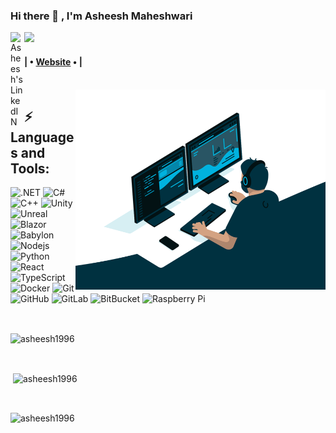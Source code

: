 ### Hi there 👋 , I'm Asheesh Maheshwari

<a href="https://www.linkedin.com/in/asheesh-maheshwari/">
  <img align="left" alt="Asheesh's LinkedIN" width="22px" src="https://raw.githubusercontent.com/peterthehan/peterthehan/master/assets/linkedin.svg" />
</a>

![](https://visitor-badge.laobi.icu/badge?page_id=asheesh1996.asheesh1996)

<h4> | • <a href="https://asheesh1996.github.io/Portfolio/">Website</a> • |</h4>

<br />

<img align="right" alt="GIF" src="https://github.com/asheesh1996/asheesh1996/blob/main/code.gif?raw=true" width="400" height="320" />

## ⚡ Languages and Tools:

![.NET](https://img.shields.io/badge/-.NET-black?style=flat-square&logo=dotNET)
![C#](https://img.shields.io/badge/-C%20Sharp-black?style=flat-square&logo=csharp)
![C++](https://img.shields.io/badge/-C++-00599C?style=flat-square&logo=c)
![Unity](https://img.shields.io/badge/-%20unity%20-black?style=flat-square&logo=unity)
![Unreal](https://img.shields.io/badge/-%20Unreal%20-black?style=flat-square&logo=unreal%20engine)
![Blazor](https://img.shields.io/badge/-Blazor-black?style=flat-square&logo=%20Blazor%20Webassembly)
![Babylon](https://img.shields.io/badge/-%20Babylon%20-black?style=flat-square&logo=%20threejs)
![Nodejs](https://img.shields.io/badge/-Nodejs-black?style=flat-square&logo=Node.js)
![Python](https://img.shields.io/badge/-Python-black?style=flat-square&logo=Python)
![React](https://img.shields.io/badge/-React-black?style=flat-square&logo=react)
![TypeScript](https://img.shields.io/badge/-TypeScript-007ACC?style=flat-square&logo=typescript)
![Docker](https://img.shields.io/badge/-Docker-black?style=flat-square&logo=docker)
![Git](https://img.shields.io/badge/-Git-black?style=flat-square&logo=git)
![GitHub](https://img.shields.io/badge/-GitHub-181717?style=flat-square&logo=github)
![GitLab](https://img.shields.io/badge/-GitLab-FCA121?style=flat-square&logo=gitlab)
![BitBucket](https://img.shields.io/badge/-BitBucket-darkblue?style=flat-square&logo=bitbucket)
![Raspberry Pi](https://img.shields.io/badge/-Raspberry%20Pi-C51A4A?style=flat-square&logo=Raspberry-Pi)



<br />


<p><img align="center"
    src="https://github-readme-stats.vercel.app/api/top-langs?username=asheesh1996&show_icons=true&locale=en&bg_color=0d1117&text_color=ffffff&layout=compact"
    alt="asheesh1996" 
    bg_color=#808080/></p>

<br>

<p>&nbsp;<img align="center" src="https://github-readme-stats.vercel.app/api?username=asheesh1996&show_icons=true&locale=en&bg_color=0d1117&text_color=ffffff&repo=convoychat"
    alt="asheesh1996" /></p>

<br>

<p><img align="center" src="https://github-readme-streak-stats.herokuapp.com/?user=asheesh1996&theme=dark&background=0d1117&date_format=M%20j%5B%2C%20Y%5D" alt="asheesh1996" /></p>

<!-- <br>
<h3>Trophies :-</h3>
<p align="left"> <a href="https://github.com/ryo-ma/github-profile-trophy"><img
      src="https://github-profile-trophy.vercel.app/?username=adam-pw&bg_color=0d1117&text_color=ffffff" alt="adam-pw" /></a> </p> -->
      
<p align="left"> <a href="https://twitter.com/" target="blank"><img
      src="https://img.shields.io/twitter/follow/?logo=twitter&style=for-the-badge" alt="" /></a> </p>


<!--
**asheesh1996/asheesh1996** is a ✨ _special_ ✨ repository because its `README.md` (this file) appears on your GitHub profile.

Here are some ideas to get you started:

- 🔭 I’m currently working on ...
- 🌱 I’m currently learning ...
- 👯 I’m looking to collaborate on ...
- 🤔 I’m looking for help with ...
- 💬 Ask me about ...
- 📫 How to reach me: ...
- 😄 Pronouns: ...
- ⚡ Fun fact: ...
-->
